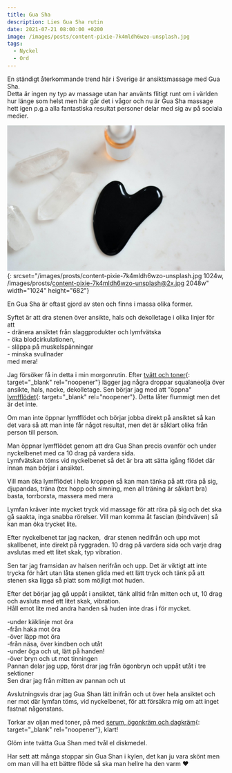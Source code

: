 ```yaml
---
title: Gua Sha
description: Lies Gua Sha rutin
date: 2021-07-21 08:00:00 +0200
image: /images/posts/content-pixie-7k4mldh6wzo-unsplash.jpg
tags:
  - Nyckel
  - Ord
---
```

En ständigt &aring;terkommande trend här i Sverige är ansiktsmassage med Gua Sha.&nbsp;<br>Detta är ingen ny typ av massage utan har använts flitigt runt om i världen hur länge som helst men här g&aring;r det i v&aring;gor och nu är Gua Sha massage hett igen p.g.a alla fantastiska resultat personer delar med sig av p&aring; sociala medier.

![](/images/prosts/content-pixie-7k4mldh6wzo-unsplash.jpg){: srcset="/images/prosts/content-pixie-7k4mldh6wzo-unsplash.jpg 1024w, /images/prosts/content-pixie-7k4mldh6wzo-unsplash@2x.jpg 2048w" width="1024" height="682"}

En Gua Sha är oftast gjord av sten och finns i massa olika former.

Syftet är att dra stenen över ansikte, hals och dekolletage i olika linjer för att&nbsp;<br>\- dränera ansiktet fr&aring;n slaggprodukter och lymfvätska<br>\- öka blodcirkulationen,&nbsp;<br>\- släppa p&aring; muskelspänningar&nbsp;<br>\- minska svullnader<br>med mera\!&nbsp;

Jag försöker f&aring; in detta i min morgonrutin. Efter [tvätt och toner](/produkter/){: target="_blank" rel="noopener"} lägger jag n&aring;gra droppar squalaneolja över ansikte, hals, nacke, dekolletage. Sen börjar jag med att "öppna" [lymfflödet](https://www.1177.se/liv--halsa/sa-fungerar-kroppen/lymfsystemet/#:~:text=Lymfsystemet%20best%C3%A5r%20av%20flera%20delar,kan%20vara%20skadligt%20f%C3%B6r%20kroppen){: target="_blank" rel="noopener"}. Detta l&aring;ter flummigt men det är det inte.

Om man inte öppnar lymfflödet och börjar jobba direkt p&aring; ansiktet s&aring; kan det vara s&aring; att man inte f&aring;r n&aring;got resultat, men det är s&aring;klart olika fr&aring;n person till person.&nbsp;

Man öppnar lymfflödet genom att dra Gua Shan precis ovanför och under nyckelbenet med ca 10 drag p&aring; vardera sida.<br>Lymfvätskan töms vid nyckelbenet s&aring; det är bra att sätta ig&aring;ng flödet där innan man börjar i ansiktet.

Vill man öka lymfflödet i hela kroppen s&aring; kan man tänka p&aring; att röra p&aring; sig, djupandas, träna (tex hopp och simning, men all träning är s&aring;klart bra) basta, torrborsta, massera med mera

Lymfan kräver inte mycket tryck vid massage för att röra p&aring; sig och det ska g&aring; saakta, inga snabba rörelser. Vill man komma &aring;t fascian (bindväven) s&aring; kan man öka trycket lite.

Efter nyckelbenet tar jag nacken, &nbsp;drar stenen nedifr&aring;n och upp mot skallbenet, inte direkt p&aring; ryggraden. 10 drag p&aring; vardera sida och varje drag avslutas med ett litet skak, typ vibration.

Sen tar jag framsidan av halsen nerifr&aring;n och upp. Det är viktigt att inte trycka för h&aring;rt utan l&aring;ta stenen glida med ett lätt tryck och tänk p&aring; att stenen ska ligga s&aring; platt som möjligt mot huden.

Efter det börjar jag g&aring; upp&aring;t i ansiktet, tänk alltid fr&aring;n mitten och ut, 10 drag och avsluta med ett litet skak, vibration.<br>H&aring;ll emot lite med andra handen s&aring; huden inte dras i för mycket.

\-under käklinje mot öra<br>\-fr&aring;n haka mot öra<br>\-över läpp mot öra<br>\-fr&aring;n näsa, över kindben och ut&aring;t&nbsp;<br>\-under öga och ut, lätt p&aring; handen\!&nbsp;<br>\-över bryn och ut mot tinningen<br>Pannan delar jag upp, först drar jag fr&aring;n ögonbryn och upp&aring;t ut&aring;t i tre sektioner<br>Sen drar jag fr&aring;n mitten av pannan och ut

Avslutningsvis drar jag Gua Shan lätt inifr&aring;n och ut över hela ansiktet och ner mot där lymfan töms, vid nyckelbenet, för att försäkra mig om att inget fastnat n&aring;gonstans.

Torkar av oljan med toner, p&aring; med [serum, ögonkräm och dagkräm](/produkter/){: target="_blank" rel="noopener"}, klart\!

Glöm inte tvätta Gua Shan med tv&aring;l el diskmedel.

Har sett att m&aring;nga stoppar sin Gua Shan i kylen, det kan ju vara skönt men om man vill ha ett bättre flöde s&aring; ska man hellre ha den varm ❤️
